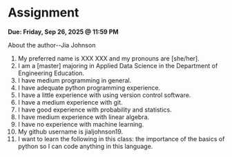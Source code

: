 # Assignment

**Due: Friday, Sep 26, 2025 @ 11:59 PM**

About the author--Jia Johnson 

1. My preferred name is XXX XXX and my pronouns are [she/her].
2. I am a [master] majoring in Applied Data Science in the Department of Engineering Education.
3. I have medium programming in general.
4. I have adequate python programming experience.
5. I have a little experience with using version control software.
6. I have a medium experience with git.
7. I have good experience with probability and statistics.
8. I have medium experience with linear algebra.
9. I have no experience with machine learning.
10. My github username is jialjohnson19. 
11. I want to learn the following in this class: the importance of the basics of python so I can code anything in this language. 
